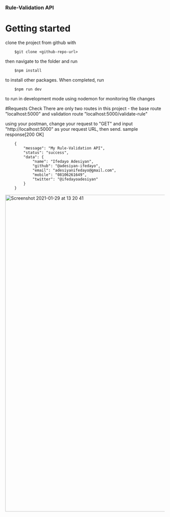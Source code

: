 ### Rule-Validation API

# Getting started
clone the project from github with

		$git clone <github-repo-url>

then navigate to the folder and run

		$npm install

to install other packages. When completed, run

		$npm run dev

to run in development mode using nodemon for monitoring file changes

#Requests Check
There are only two routes in this project - the base route "localhost:5000" and validation route "localhost:5000/validate-rule"


using your postman, change your request to "GET" and input "http://localhost:5000" as your request URL, then send.
sample response[200 OK]

		{
		    "message": "My Rule-Validation API",
		    "status": "success",
		    "data": {
		        "name": "Ifedayo Adesiyan",
		        "github": "@adesiyan-ifedayo",
		        "email": "adesiyanifedayo@gmail.com",
		        "mobile": "08106261649",
		        "twitter": "@ifedayoadesiyan"
		    }
		}


<img width="1000" alt="Screenshot 2021-01-29 at 13 20 41" src="https://user-images.githubusercontent.com/47679952/106274613-d10c5580-6234-11eb-999d-e71eb232a411.png">
